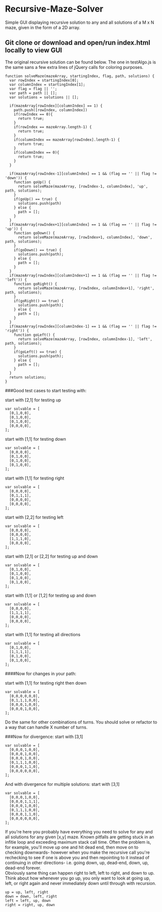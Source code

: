 # Recursive-Maze-Solver
Simple GUI displaying recursive solution to any and all solutions of a M x N maze, given in the form of a 2D array.

## Git clone or download and open/run index.html locally to view GUI


The original recursive solution can be found below.  The one in testAlgo.js is the same sans a few extra lines of jQuery calls for coloring purposes.

```
function solveMaze(mazeArray, startingIndex, flag, path, solutions) {
  var rowIndex = startingIndex[0];
  var columnIndex = startingIndex[1];
  var flag = flag || '';
  var path = path || [];
  var solutions = solutions || [];

  if(mazeArray[rowIndex][columnIndex] == 1) {
    path.push([rowIndex, columnIndex])
    if(rowIndex == 0){
      return true;
    }
    if(rowIndex == mazeArray.length-1) {
      return true;
    }    
    if(columnIndex == mazeArray[rowIndex].length-1) {
      return true;
    }
    if(columnIndex == 0){
      return true;
    }
  }
  
  if(mazeArray[rowIndex-1][columnIndex] == 1 && (flag == '' || flag != 'down')) {
    function goUp() {
      return solveMaze(mazeArray, [rowIndex-1, columnIndex], 'up', path, solutions);
    }
    if(goUp() == true) {
      solutions.push(path)
    } else {
      path = [];
    }
  }
  if(mazeArray[rowIndex+1][columnIndex] == 1 && (flag == '' || flag != 'up')) {
    function goDown() {
      return solveMaze(mazeArray, [rowIndex+1, columnIndex], 'down', path, solutions);
    }
    if(goDown() == true) {
      solutions.push(path);
    } else {
      path = [];
    }
  }
  if(mazeArray[rowIndex][columnIndex+1] == 1 && (flag == '' || flag != 'left')) {
    function goRight() {
      return solveMaze(mazeArray, [rowIndex, columnIndex+1], 'right', path, solutions);
    }
    if(goRight() == true) {
      solutions.push(path);
    } else {
      path = [];
    }
  }
  if(mazeArray[rowIndex][columnIndex-1] == 1 && (flag == '' || flag != 'right')) {
    function goLeft() {
      return solveMaze(mazeArray, [rowIndex, columnIndex-1], 'left', path, solutions);
    }
    if(goLeft() == true) {
      solutions.push(path);
    } else {
      path = [];
    }
  }
  return solutions;
}
```


###Good test cases to start testing with:


start with [2,1] for testing up
```
var solvable = [
  [0,1,0,0],
  [0,1,0,0],
  [0,1,0,0],
  [0,0,0,0],
];
```
start with [1,1] for testing down
```
var solvable = [
  [0,0,0,0],
  [0,1,0,0],
  [0,1,0,0],
  [0,1,0,0],
];
```
start with [1,1] for testing right
```
var solvable = [
  [0,0,0,0],
  [0,1,1,1],
  [0,0,0,0],
  [0,0,0,0],
];
```
start with [2,2] for testing left
```
var solvable = [
  [0,0,0,0],
  [0,0,0,0],
  [1,1,1,0],
  [0,0,0,0],
];
```
start with [2,1] or [2,2] for testing up and down
```
var solvable = [
  [0,1,0,0],
  [0,1,0,0],
  [0,1,0,0],
  [0,1,0,0],
];
```
start with [1,1] or [1,2] for testing up and down
```
var solvable = [
  [0,0,0,0],
  [1,1,1,1],
  [0,0,0,0],
  [0,0,0,0],
];
```
start with [1,1] for testing all directions
```
var solvable = [
  [0,1,0,0],
  [1,1,1,1],
  [0,1,0,0],
  [0,1,0,0],
];
```

####Now for changes in your path:

start with [1,1] for testing right then down
```
var solvable = [
  [0,0,0,0,0,0],
  [0,1,1,1,0,0],
  [0,0,0,1,0,0],
  [0,0,0,1,0,0],
];
```

Do the same for other combinations of turns.  You should solve or refactor to a way that can handle X number of turns.

###Now for divergence:
start with [3,1]
```
var solvable = [
  [0,0,0,1,0,0],
  [0,0,0,1,0,0],
  [0,0,0,1,0,0],
  [0,1,1,1,0,0],
  [0,0,0,1,1,0],
  [0,0,0,0,0,0],
];
```
And with divergence for multiple solutions:
start with [3,1]
```
var solvable = [
  [0,0,0,1,0,0],
  [0,0,0,1,1,1],
  [0,0,0,1,0,0],
  [0,1,1,1,0,0],
  [0,0,0,1,1,0],
  [0,0,0,0,0,0],
];
```

If you're here you probably have everything you need to solve for any and all solutions for any given [x,y] maze.  Known pitfalls 
are getting stuck in an infitie loop and exceeding maximum stack call time. Often the problem is, for example, you'll move up one
and hit dead end, then move on to checking downwards- however when you make the recursive call you're rechecking to see if one is above you
and then repointing to it instead of continuing in other directions- i.e. going down, up, dead-end, down, up, dead-end forever.  
Obviously same thing can happen right to left, left to right, and down to up. Think about how whenever you go up, you only want to look 
at going up, left, or right again and never immediately down until through with recursion.

```
up = up, left, right
down = down, left, right
left = left, up, down
right = right, up, down
```

